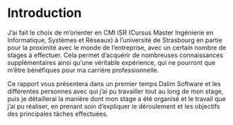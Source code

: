 # Introduction

J’ai fait le choix de m’orienter en CMI ISR (Cursus Master Ingénierie en Informatique, Systèmes et Réseaux) à l’université de Strasbourg en partie pour la proximité avec le monde de l’entreprise, avec un certain nombre de stages à effectuer. Cela permet d’acquérir de nombreuses connaissances supplémentaires ainsi qu’une véritable expérience, qui ne pourront que m’être bénéfiques pour ma carrière professionnelle.



Ce rapport vous présentera dans un premier temps Dalim Software et les différentes personnes avec qui j’ai pu travailler tout au long de mon stage, puis je détaillerai la manière dont mon stage a été organisé et le travail que j’ai pu réaliser, en prenant soin d’expliquer le déroulement et les objectifs des principales tâches effectuées.

